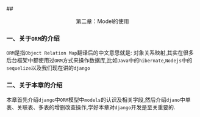 ##<center>第二章：Model的使用</center>

### 一、关于`ORM`的介绍

`ORM`是指`Object Relation Map`翻译后的中文意思就是: 对象关系映射,其实在很多后台框架中都使用过`ORM`方式来操作数据库,比如`Java`中的`hibernate`,`Nodejs`中的`sequelize`以及我们现在讲的`django`


### 二、关于本章的介绍

本章首先介绍`django`中`ORM`模型中`models`的认识及相关字段,然后介绍`djano`中单表、关联表、多表的增删改查操作,学好本章对`django`开发是至关重要的.